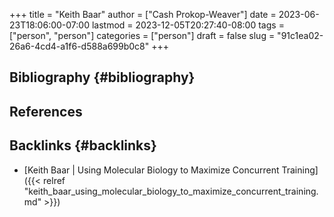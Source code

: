 +++
title = "Keith Baar"
author = ["Cash Prokop-Weaver"]
date = 2023-06-23T18:06:00-07:00
lastmod = 2023-12-05T20:27:40-08:00
tags = ["person", "person"]
categories = ["person"]
draft = false
slug = "91c1ea02-26a6-4cd4-a1f6-d588a699b0c8"
+++

## Bibliography {#bibliography}

## References

<style>.csl-entry{text-indent: -1.5em; margin-left: 1.5em;}</style><div class="csl-bib-body">
</div>


## Backlinks {#backlinks}

-   [Keith Baar | Using Molecular Biology to Maximize Concurrent Training]({{< relref "keith_baar_using_molecular_biology_to_maximize_concurrent_training.md" >}})
